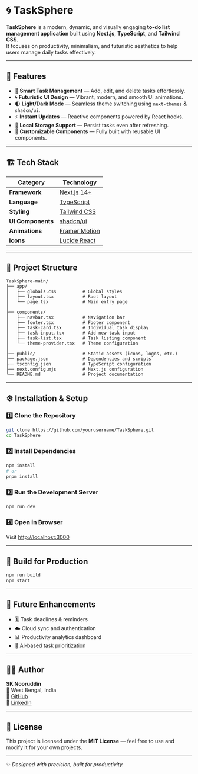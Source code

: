 # 🌀 TaskSphere

**TaskSphere** is a modern, dynamic, and visually engaging **to-do list management application** built using **Next.js**, **TypeScript**, and **Tailwind CSS**.  
It focuses on productivity, minimalism, and futuristic aesthetics to help users manage daily tasks effectively.

---

## 🚀 Features

- 🧠 **Smart Task Management** — Add, edit, and delete tasks effortlessly.  
- 🌀 **Futuristic UI Design** — Vibrant, modern, and smooth UI animations.  
- 🌓 **Light/Dark Mode** — Seamless theme switching using `next-themes` & `shadcn/ui`.  
- ⚡ **Instant Updates** — Reactive components powered by React hooks.  
- 💾 **Local Storage Support** — Persist tasks even after refreshing.  
- 🎨 **Customizable Components** — Fully built with reusable UI components.

---

## 🏗️ Tech Stack

| Category | Technology |
|-----------|-------------|
| **Framework** | [Next.js 14+](https://nextjs.org/) |
| **Language** | [TypeScript](https://www.typescriptlang.org/) |
| **Styling** | [Tailwind CSS](https://tailwindcss.com/) |
| **UI Components** | [shadcn/ui](https://ui.shadcn.com/) |
| **Animations** | [Framer Motion](https://www.framer.com/motion/) |
| **Icons** | [Lucide React](https://lucide.dev/) |

---

## 📁 Project Structure

```
TaskSphere-main/
├── app/
│   ├── globals.css          # Global styles
│   ├── layout.tsx           # Root layout
│   └── page.tsx             # Main entry page
│
├── components/
│   ├── navbar.tsx           # Navigation bar
│   ├── footer.tsx           # Footer component
│   ├── task-card.tsx        # Individual task display
│   ├── task-input.tsx       # Add new task input
│   ├── task-list.tsx        # Task listing component
│   └── theme-provider.tsx   # Theme configuration
│
├── public/                  # Static assets (icons, logos, etc.)
├── package.json             # Dependencies and scripts
├── tsconfig.json            # TypeScript configuration
├── next.config.mjs          # Next.js configuration
└── README.md                # Project documentation
```

---

## ⚙️ Installation & Setup

### 1️⃣ Clone the Repository
```bash
git clone https://github.com/yourusername/TaskSphere.git
cd TaskSphere
```

### 2️⃣ Install Dependencies
```bash
npm install
# or
pnpm install
```

### 3️⃣ Run the Development Server
```bash
npm run dev
```

### 4️⃣ Open in Browser
Visit [http://localhost:3000](http://localhost:3000)

---

## 🧩 Build for Production

```bash
npm run build
npm start
```

---

## 🧠 Future Enhancements

- 🗓️ Task deadlines & reminders  
- ☁️ Cloud sync and authentication  
- 📊 Productivity analytics dashboard  
- 🧩 AI-based task prioritization  

---

## 🧑‍💻 Author

**SK Nooruddin**  
📍 West Bengal, India  
🔗 [GitHub](https://github.com/nooruddinsk660-rgb)  
🔗 [LinkedIn](https://linkedin.com/in/yourprofile)

---

## 📜 License

This project is licensed under the **MIT License** — feel free to use and modify it for your own projects.

---

✨ *Designed with precision, built for productivity.*  


